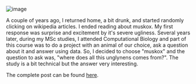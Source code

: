 ![image](http://ptigas.com/blog/wp-content/uploads/2012/06/muskox-300x219.jpg "Muskox")

A couple of years ago, I returned home, a bit drunk, and started
randomly clicking on wikipedia articles. I ended reading about muskox.
My first response was surprise and excitement by it's severe ugliness.
Several years later, during my MSc studies, I attended Computational
Biology and part of this course was to do a project with an animal of
our choice, ask a question about it and answer using data. So, I decided
to choose "muskox" and the question to ask was, "where does all this
unglynens comes from?". The study is a bit technical but the answer very
interesting.

The complete post can be found <a href="http://ptigas.com/blog/">here</a>.